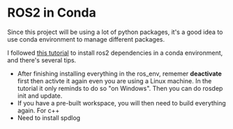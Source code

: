# ROS2 in Conda
Since this project will be using a lot of python packages, it's a good idea to use conda environment to manage different packages.  

I followed [this tutorial](https://robostack.github.io/GettingStarted.html) to install ros2 dependencies in a conda environment, and there's several tips.

  - After finishing installing everything in the ros_env, rememer **deactivate** first then activte it again even you are using a Linux machine. In the tutorial it only reminds to do so "on Windows". Then you can do rosdep init and update.
  - If you have a pre-built workspace, you will then need to build everything again. For c++ 
  - Need to install spdlog